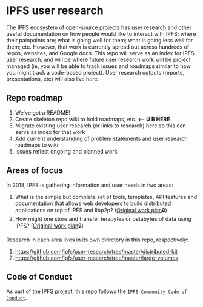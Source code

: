 # IPFS user research 

The IPFS ecosystem of open-source projects has user research and other useful documentation on how people would like to interact with IPFS; where their painpoints are; what is going well for them; what is going less well for them; etc. However, that work is currently spread out across hundreds of repos, websites, and Google docs. This repo will serve as an index for IPFS user research, and will be where future user research work will be project managed (ie, you will be able to track issues and roadmaps similar to how you might track a code-based project). User research outputs (reports, presentations, etc) will also live here.

## Repo roadmap

1. ~~We've got a README!~~
1. Create skeleton repo wiki to hold roadmaps, etc. **<-- U R HERE**
1. Migrate existing user research (or links to research) here so this can serve as index for that work
1. Add current understanding of problem statements and user research roadmaps to wiki
1. Issues reflect ongoing and planned work

## Areas of focus

In 2018, IPFS is gathering information and user needs in two areas:

1. What is the simple but complete set of tools, templates, API features and documentation that allows web developers to build distributed applications on top of IPFS and libp2p? ([Original work plan](https://docs.google.com/document/d/1ea5ZMT5Ld7LrjgCB6Uc3p91OoTIAF3wZbpfRFciO0vg/edit?usp=sharing)🔒)
1. How might one store and transfer terabytes or petabytes of data using IPFS? ([Original work plan](https://docs.google.com/document/d/1rNYIg6sQoRYDVcvQ8oPbJ4ov6Dbque5Hcvn44q7qk4A/edit?usp=sharing)🔒)

Research in each area lives in its own directory in this repo, respectively:
1. https://github.com/ipfs/user-research/tree/master/distributed-kit
1. https://github.com/ipfs/user-research/tree/master/large-volumes

## Code of Conduct

As part of the IPFS project, this repo follows the [`IPFS Community Code of Conduct`](https://github.com/ipfs/community/blob/master/code-of-conduct.md).
